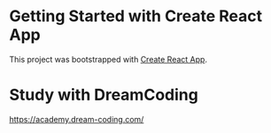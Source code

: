 # Getting Started with Create React App

This project was bootstrapped with [Create React App](https://github.com/facebook/create-react-app).

# Study with DreamCoding
https://academy.dream-coding.com/
